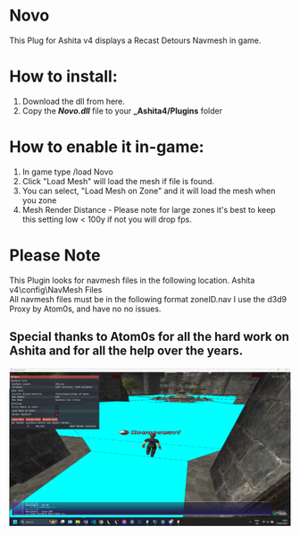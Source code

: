 # Novo

This Plug for Ashita v4 displays a Recast Detours Navmesh in game.

# How to install:
1. Download the dll from here.
2. Copy the **_Novo.dll_** file to your **_Ashita4/Plugins** folder

# How to enable it in-game:
1. In game type /load Novo
2. Click "Load Mesh" will load the mesh if file is found.
3. You can select, "Load Mesh on Zone" and it will load the mesh when you zone 
4. Mesh Render Distance - Please note for large zones it's best to keep this setting low < 100y
   if not you will drop fps. 
   
 # Please Note 
  This Plugin looks for navmesh files in the following location.
  Ashita v4\config\NavMesh Files\
  All navmesh files must be in the following format zoneID.nav
  I use the d3d9 Proxy by Atom0s, and have no no issues. 

## Special thanks to Atom0s for all the hard work on Ashita and for all the help over the years.
![Alt text](https://github.com/xenonsmurf/Ashita-4-Plugins-and-Addons/blob/master/Novo/test1.png  "example1")

